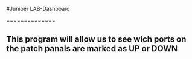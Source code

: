 #Juniper LAB-Dashboard

==============

This program will allow us to see wich ports on the patch panals are marked as UP or DOWN
--------------

